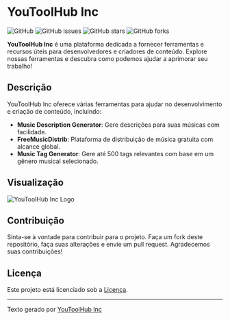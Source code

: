 # YouToolHub Inc

![GitHub](https://img.shields.io/github/license/youtoolhub-inc/youtoolhub-inc.github.io) ![GitHub issues](https://img.shields.io/github/issues/youtoolhub-inc/youtoolhub-inc.github.io) ![GitHub stars](https://img.shields.io/github/stars/youtoolhub-inc/youtoolhub-inc.github.io) ![GitHub forks](https://img.shields.io/github/forks/youtoolhub-inc/youtoolhub-inc.github.io)

**YouToolHub Inc** é uma plataforma dedicada a fornecer ferramentas e recursos úteis para desenvolvedores e criadores de conteúdo. Explore nossas ferramentas e descubra como podemos ajudar a aprimorar seu trabalho!

## Descrição

YouToolHub Inc oferece várias ferramentas para ajudar no desenvolvimento e criação de conteúdo, incluindo:

- **Music Description Generator**: Gere descrições para suas músicas com facilidade.
- **FreeMusicDistrib**: Plataforma de distribuição de música gratuita com alcance global.
- **Music Tag Generator**: Gere até 500 tags relevantes com base em um gênero musical selecionado.

## Visualização

![YouToolHub Inc Logo](https://youtoolhub-inc.github.io/images/favicon.png)

## Contribuição

Sinta-se à vontade para contribuir para o projeto. Faça um fork deste repositório, faça suas alterações e envie um pull request. Agradecemos suas contribuições!

## Licença

Este projeto está licenciado sob a [Licença](LICENSE).

---

Texto gerado por [YouToolHub Inc](https://youtoolhub-inc.github.io)
